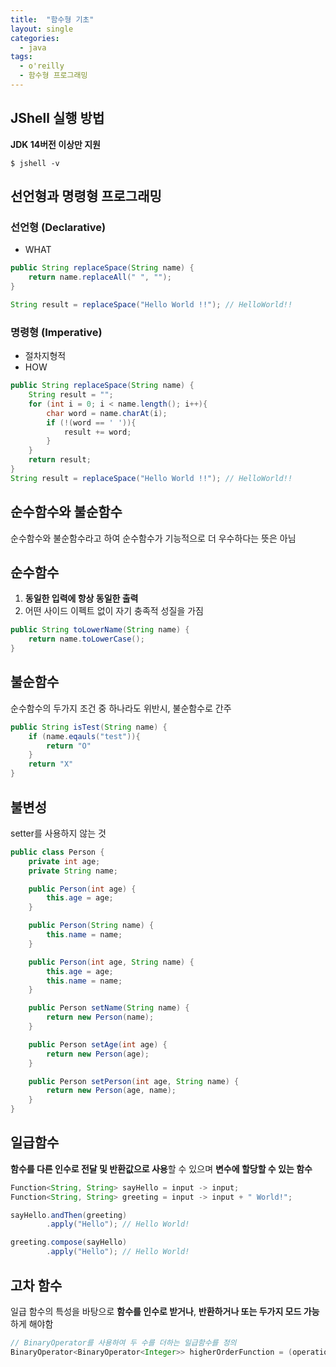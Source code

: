 ```yaml
---
title:  "함수형 기초"
layout: single
categories:
  - java
tags:
  - o'reilly
  - 함수형 프로그래밍
---
```


## JShell 실행 방법
**JDK 14버전 이상만 지원**
```shell
$ jshell -v
```

## 선언형과 명령형 프로그래밍
### 선언형 (Declarative)
- WHAT

```java
public String replaceSpace(String name) {
    return name.replaceAll(" ", "");
}

String result = replaceSpace("Hello World !!"); // HelloWorld!!
```

### 명령형 (Imperative)
- 절차지형적
- HOW

```java
public String replaceSpace(String name) {
    String result = "";
    for (int i = 0; i < name.length(); i++){
        char word = name.charAt(i);
        if (!(word == ' ')){
            result += word;
        }
    }
    return result;
}
String result = replaceSpace("Hello World !!"); // HelloWorld!!
```

## 순수함수와 불순함수
순수함수와 불순함수라고 하여 순수함수가 기능적으로 더 우수하다는 뜻은 아님

## 순수함수
1. **동일한 입력에 항상 동일한 출력**
2. 어떤 사이드 이펙트 없이 자기 충족적 성질을 가짐


```java
public String toLowerName(String name) {
    return name.toLowerCase();
}
```

## 불순함수
순수함수의 두가지 조건 중 하나라도 위반시, 불순함수로 간주
```java
public String isTest(String name) {
    if (name.eqauls("test")){
        return "O"
    }
    return "X"
}
```

## 불변성
setter를 사용하지 않는 것

```java
public class Person {
    private int age;
    private String name;

    public Person(int age) {
        this.age = age;
    }

    public Person(String name) {
        this.name = name;
    }

    public Person(int age, String name) {
        this.age = age;
        this.name = name;
    }

    public Person setName(String name) {
        return new Person(name);
    }

    public Person setAge(int age) {
        return new Person(age);
    }

    public Person setPerson(int age, String name) {
        return new Person(age, name);
    }
}
```

## 일급함수
**함수를 다른 인수로 전달 및 반환값으로 사용**할 수 있으며 **변수에 할당할 수 있는 함수**

```java
Function<String, String> sayHello = input -> input;
Function<String, String> greeting = input -> input + " World!";

sayHello.andThen(greeting)
        .apply("Hello"); // Hello World!

greeting.compose(sayHello)
        .apply("Hello"); // Hello World!
```

## 고차 함수
일급 함수의 특성을 바탕으로 **함수를 인수로 받거나**, **반환하거나 또는 두가지 모드 가능**하게 해야함

```java
// BinaryOperator를 사용하여 두 수를 더하는 일급함수를 정의
BinaryOperator<BinaryOperator<Integer>> higherOrderFunction = (operation) -> (a, b) -> operation.apply(a, b);
```
